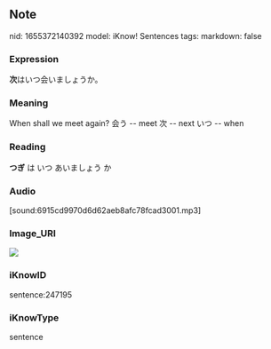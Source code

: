 ## Note
nid: 1655372140392
model: iKnow! Sentences
tags: 
markdown: false

### Expression
<b>次</b>はいつ会いましょうか。

### Meaning
When shall we meet again?
会う -- meet
次 -- next
いつ -- when

### Reading
<b>つぎ</b> は いつ あいましょう か

### Audio
[sound:6915cd9970d6d62aeb8afc78fcad3001.mp3]

### Image_URI
<img src="cad12256f45feed6af21195e1fd1245e.jpg">

### iKnowID
sentence:247195

### iKnowType
sentence
